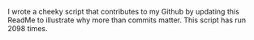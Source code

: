 I wrote a cheeky script that contributes to my Github by updating this ReadMe to illustrate why more than commits matter. This script has run 2098 times.